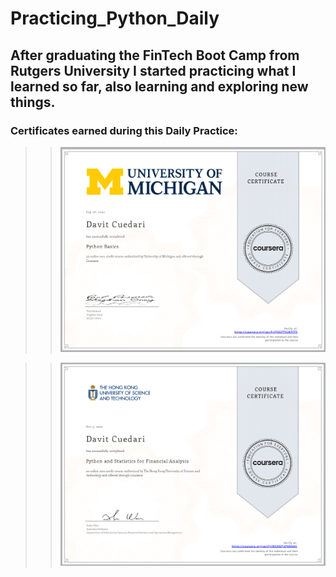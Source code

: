 # Practicing_Python_Daily

## After graduating the FinTech Boot Camp from Rutgers University I started practicing what I learned so far, also learning and exploring new things.

### Certificates earned during this Daily Practice:

>> ![Python Basics](certificates/python_basics_coursera.png)

>> ![Python and Statistics for Financial Analysis](certificates/Python_Statistics_FinancialAnalysis.png)